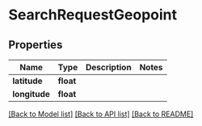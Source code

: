 # SearchRequestGeopoint

## Properties
Name | Type | Description | Notes
------------ | ------------- | ------------- | -------------
**latitude** | **float** |  | 
**longitude** | **float** |  | 

[[Back to Model list]](../README.md#documentation-for-models) [[Back to API list]](../README.md#documentation-for-api-endpoints) [[Back to README]](../README.md)

